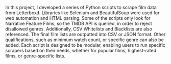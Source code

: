 In this project, I developed a series of Python scripts to scrape film data from Letterboxd. Libraries like Selenium and BeautifulSoup were used for web automation and HTML parsing. Some of the scripts only look for Narrative Feature Films, so the TMDB API is queried, in order to reject disallowed genres. Additionally, CSV Whitelists and Blacklists are also referenced. The final film lists are outputted into CSV or JSON format. Other qualifications, such as minimum watch count, or specific genre can also be added. Each script is designed to be modular, enabling users to run specific scrapers based on their needs, whether for popular films, highest-rated films, or genre-specific lists.
